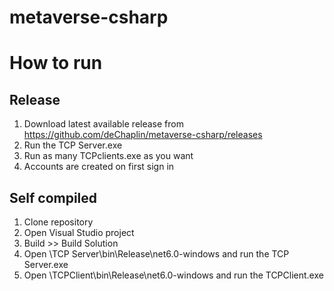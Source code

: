 # metaverse-csharp

# How to run

## Release 
1. Download latest available release from https://github.com/deChaplin/metaverse-csharp/releases
2. Run the TCP Server.exe
3. Run as many TCPclients.exe as you want
4. Accounts are created on first sign in 

## Self compiled
1. Clone repository
2. Open Visual Studio project
3. Build >> Build Solution
4. Open \TCP Server\bin\Release\net6.0-windows and run the TCP Server.exe
5. Open \TCPClient\bin\Release\net6.0-windows and run the TCPClient.exe
